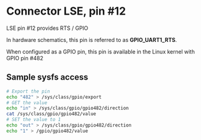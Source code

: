 # Connector LSE, pin #12

LSE pin #12 provides RTS / GPIO

In hardware schematics, this pin is referred to as **GPIO_UART1_RTS**.

When configured as a GPIO pin, this pin is available in the Linux 
kernel with GPIO pin #482

## Sample sysfs access
```bash
# Export the pin
echo "482" > /sys/class/gpio/export
# GET the value
echo "in" > /sys/class/gpio/gpio482/direction
cat /sys/class/gpio/gpio482/value
# SET the value to 1
echo "out" > /sys/class/gpio/gpio482/direction
echo "1" > /gpio/gpio482/value
```

